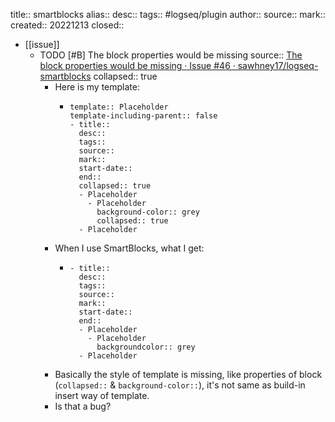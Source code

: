 title:: smartblocks
alias::
desc::
tags:: #logseq/plugin
author::
source::
mark::
created:: 20221213
closed::

- [[issue]]
  - TODO [#B] The block properties would be missing
    source:: [The block properties would be missing · Issue #46 · sawhney17/logseq-smartblocks](https://github.com/sawhney17/logseq-smartblocks/issues/46)
    collapsed:: true
    - Here is my template:
      - ```
        template:: Placeholder
        template-including-parent:: false
        - title::
          desc::
          tags::
          source::
          mark::
          start-date::
          end::
          collapsed:: true
          - Placeholder
            - Placeholder
              background-color:: grey
              collapsed:: true
          - Placeholder
        ```
    - When I use SmartBlocks, what I get:
      - ```
        - title::
          desc::
          tags::
          source::
          mark::
          start-date::
          end::
          - Placeholder
            - Placeholder
              backgroundcolor:: grey
          - Placeholder
        ```
    - Basically the style of template is missing, like properties of block (`collapsed::` & `background-color::`), it's not same as build-in insert way of template.
    - Is that a bug?